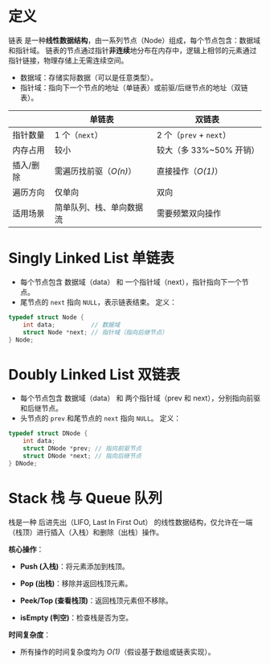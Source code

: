 # 定义
链表 是一种**线性数据结构**，由一系列节点（Node）组成，每个节点包含：数据域和指针域。
链表的节点通过指针**非连续**地分布在内存中，逻辑上相邻的元素通过指针链接，物理存储上无需连续空间。
- 数据域：存储实际数据（可以是任意类型）。
- 指针域：指向下一个节点的地址（单链表）或前驱/后继节点的地址（双链表）。

|       | 单链表            | 双链表                  |
| ----- | -------------- | -------------------- |
| 指针数量  | 1 个（`next`）    | 2 个（`prev` + `next`） |
| 内存占用  | 较小             | 较大（多 33%~50% 开销）     |
| 插入/删除 | 需遍历找前驱（_O(n)_） | 直接操作（_O(1)_）         |
| 遍历方向  | 仅单向            | 双向                   |
| 适用场景  | 简单队列、栈、单向数据流   | 需要频繁双向操作             |
# Singly Linked List 单链表
- 每个节点包含 数据域（data） 和 一个指针域（next），指针指向下一个节点。
- 尾节点的 `next` 指向 `NULL`，表示链表结束。
定义：
```c
typedef struct Node {
    int data;          // 数据域
    struct Node *next; // 指针域（指向后继节点）
} Node;
```

# Doubly Linked List 双链表
- 每个节点包含 数据域（data） 和 两个指针域（prev 和 next），分别指向前驱和后继节点。
- 头节点的 `prev` 和尾节点的 `next` 指向 `NULL`。
定义：
```c
typedef struct DNode {
    int data;
    struct DNode *prev; // 指向前驱节点
    struct DNode *next; // 指向后继节点
} DNode;
```

# Stack 栈 与 Queue 队列


栈是一种 后进先出（LIFO, Last In First Out） 的线性数据结构，仅允许在一端（栈顶）进行插入（入栈）和删除（出栈）操作。

**核心操作**：

- **Push (入栈)**：将元素添加到栈顶。
    
- **Pop (出栈)**：移除并返回栈顶元素。
    
- **Peek/Top (查看栈顶)**：返回栈顶元素但不移除。
    
- **isEmpty (判空)**：检查栈是否为空。
    

**时间复杂度**：

- 所有操作的时间复杂度均为 _O(1)_（假设基于数组或链表实现）。